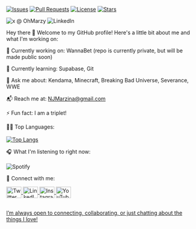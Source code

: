 [![Issues](https://img.shields.io/github/issues/NJMarzina/NJMarzina)](https://github.com/NJMarzina/NJMarzina/issues)
[![Pull Requests](https://img.shields.io/github/issues-pr/NJMarzina/NJMarzina)](https://github.com/NJMarzina/NJMarzina/pulls)
[![License](https://img.shields.io/github/license/NJMarzina/NJMarzina)](https://github.com/NJMarzina/NJMarzina/blob/main/LICENSE)
[![Stars](https://img.shields.io/github/stars/NJMarzina/NJMarzina?style=social)](https://github.com/NJMarzina/NJMarzina/stargazers)

![x @ OhMarzy](https://img.shields.io/badge/x%20%40%20OhMarzy-blue)
![LinkedIn](https://img.shields.io/badge/LinkedIn-%40nathan--marzina--2148091ba-blue?logo=linkedin&logoColor=white)


Hey there 👋
Welcome to my GitHub profile! Here's a little bit about me and what I'm working on:

🔭 Currently working on: WannaBet (repo is currently private, but will be made public soon)

🌱 Currently learning: Supabase, Git

<!--🤝 Looking to collaborate on: [Your idea here]

🧠 Seeking help with: [Your topic here]-->

💬 Ask me about: Kendama, Minecraft, Breaking Bad Universe, Severance, WWE

📬 Reach me at: NJMarzina@gmail.com

<!--😄 Pronouns: he/him-->

⚡ Fun fact: I am a triplet!

🧑‍💻 Top Languages:<br /> <br />
[![Top Langs](https://github-readme-stats.vercel.app/api/top-langs/?username=NJMarzina)](https://github.com/NJMarzina/github-readme-stats)

🎧 What I'm listening to right now:<br /> <br />
![Spotify](https://spotify-recently-played-readme.vercel.app/api?user=njmarzina)

📱 Connect with me:
<p align="left">
<a href="https://www.x.com/OhMarzy" target="blank"> <img align="center" src="https://cdn.jsdelivr.net/npm/simple-icons@3.0.1/icons/twitter.svg" alt="Twitter" height="30" width="40" />
<a href="https://www.linkedin.com/nathan-marzina" target="blank"> <img align="center" src="https://cdn.jsdelivr.net/npm/simple-icons@3.0.1/icons/linkedin.svg" alt="LinkedIn" height="30" width="40" />
<a href="https://www.instagram.com/NathanMarzy" target="blank"> <img align="center" src="https://cdn.jsdelivr.net/npm/simple-icons@3.0.1/icons/instagram.svg" alt="Instagram" height="30" width="40" />
<a href="your link" target="blank"> <img align="center" src="https://cdn.jsdelivr.net/npm/simple-icons@3.0.1/icons/youtube.svg" alt="YouTube" height="30" width="40" />
</p> <br />
I’m always open to connecting, collaborating, or just chatting about the things I love!

